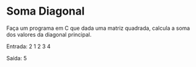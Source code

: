# Soma Diagonal

Faça um programa em C que dada uma matriz quadrada, calcula a soma dos valores da diagonal principal.

Entrada: 2
1 2
3 4

Saída: 5

